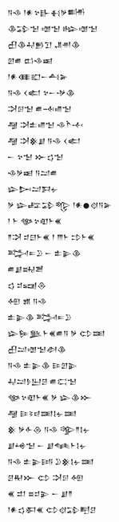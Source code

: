 <div class='block'>
<div class='line'>𒀀𒈾 𒁹𒀭𒆳𒃲𒈬𒃻𒌦</div>
<div class='line'>𒆠𒁉𒈠 𒌝𒈠 𒈗𒌝𒈠</div>
<div class='line'>𒌷𒆠𒄷𒁖𒋛 𒂗𒉣𒆠</div>
<div class='line'>𒇻𒌑 𒆗𒈾𒀜</div>
<div class='line'>𒁹𒀭𒈪𒊬𒀸𒋀𒅕</div>
<div class='line'>𒀀𒈾 𒌋𒅗 𒆳𒀸𒋩𒆠</div>
<div class='line'>𒋫𒂉𒈠 𒌑𒁄𒈛𒈠</div>
<div class='line'>𒆷 𒋫𒉺𒈛𒈠 𒈾𒋻𒋾</div>
<div class='line'>𒆷 𒋫𒆜𒋗 𒀀𒈾 𒌋𒅗</div>
<div class='line'>𒀸 𒆳𒈠 𒁍𒌓𒈠</div>
<div class='line'>𒈾𒃻𒀜 𒀀𒁺𒌑</div>
<div class='line'>𒇽𒄖𒁺𒁕𒉡</div>
<div class='line'>𒃻 𒇽𒊐𒁉𒈜 𒁹𒀭𒊹𒋼𒀀𒅕</div>
<div class='line'>𒁹 𒈨 𒀲𒆳𒊏𒈨𒌍</div>
<div class='line'>𒈫𒋫 𒄑𒇀𒈨𒌍 𒑰 𒐈𒈨 𒄞𒈨𒌍</div>
<div class='line'>𒅋𒋰𒊒 𒀸 𒉺𒉌𒆠</div>
<div class='line'>𒌑𒋗𒊻𒍪</div>
<div class='line'>𒌓 𒄑𒍢𒁲</div>
<div class='line'>𒅇 𒂙 𒀀𒈾</div>
<div class='line'>𒉺𒉌𒆠 𒅋𒋰𒊒</div>
<div class='line'>𒇽𒌉𒆥𒈨𒌍𒌑𒀀 𒃻 𒌌𒌅</div>
<div class='line'>𒌷𒁺𒌝𒈠𒀠𒆠</div>
<div class='line'>𒀀𒈾 𒉺𒉌𒆠 𒄿𒇻𒉌</div>
<div class='line'>𒄷𒁺𒊩𒌨𒆪 𒌑𒀫𒈠</div>
<div class='line'>𒀲𒆳𒊏𒈨𒌍 𒃻 𒇽𒆠𒁍</div>
<div class='line'>𒆷 𒄿𒂟𒁀𒌅𒋙𒉡𒌅</div>
<div class='line'>𒆜 𒃻𒅆𒁲 𒀀𒈾 𒄊𒈫𒋙𒉡</div>
<div class='line'>𒋗𒆲𒈠 𒀸 𒋗𒈝𒈨𒋙𒉡</div>
<div class='line'>𒀀𒈾 𒉺𒉌𒅀 𒊒𒆜𒋙𒉡𒌅</div>
<div class='line'>𒆪𒊑𒁍 𒌌 𒋫𒂉 𒅇</div>
<div class='line'>𒌍 𒄥 𒊺𒄑𒉌 𒀸 𒋗𒈫</div>
<div class='line'>𒁹𒀭𒌓𒀳𒌍 𒌌𒋼𒁉𒋃𒆪</div>
</div>